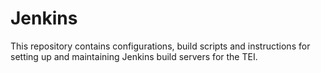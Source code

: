 # Jenkins
This repository contains configurations, build scripts and instructions for setting up and maintaining Jenkins build servers for the TEI.

